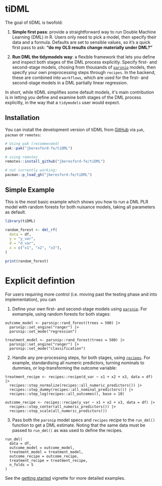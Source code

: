 <!-- badges: start -->
<!-- badges: end -->

# tiDML

The goal of tiDML is twofold:

1. **Simple first pass**: provide a straightforward way to run Double Machine Learning (DML) in R. Users only need to pick a model, then specify their data and a formula. Defaults are set to sensible values, so it’s a quick first pass to ask: **“do my OLS results change materially under DML?”**

2. **Run DML the tidymodels way**: a flexible framework that lets you define and inspect both stages of the DML process explicitly. Specify first- and second-stage models, chosing from thousands of <a href="https://www.tidymodels.org/find/parsnip/">`parsnip`</a> models, then specify your own preprocessing steps through `recipes`. In the backend, these are combined into `workflows`, which are used for the first- and second-stage models in a DML partially linear regression.

In short, while tiDML simplifies some default models, it's main contribution is in letting you define and examine both stages of the DML process explicitly, in the way that a `tidymodels` user would expect. 

## Installation

You can install the development version of tiDML from [GitHub](https://github.com/) via `pak`, `pacman` or `remotes`:

``` r 
# Using pak (recommended)
pak::pak("jberesford-fe/tiDML")

# using remotes
remotes::install_github("jberesford-fe/tiDML")

# not currently working:
pacman::p_load_gh("jberesford-fe/tiDML")

```

## Simple Example

This is the most basic example which shows you how to run a DML PLR model with random forests for both nuisance models, taking all parameters as default.

``` r
library(tiDML)

random_forest <- dml_rf(
  data = df,
  y = "y_var",
  d = "d_var",
  x = c("x1", "x2", "x3"),
)

print(random_forest)
```
# Explicit defintion

For users requiring more control (i.e. moving past the testing phase and into implementation), you can 

1. Define your own first- and second-stage models using [`parsnip`](https://parsnip.tidymodels.org/). For exmample, using random forests for both stages:

```{r parsnip_models, eval=FALSE}
outcome_model <- parsnip::rand_forest(trees = 500) |>
  parsnip::set_engine("ranger") |>
  parsnip::set_mode("regression")

treatment_model <- parsnip::rand_forest(trees = 500) |>
  parsnip::set_engine("ranger") |>
  parsnip::set_mode("classification")
```

2. Handle any pre-processing steps, for both stages, using [`recipes`](https://recipes.tidymodels.org/). For example, standardising all numeric predictors, turning nominals to dummies, or log-transforming the outcome variable:

```{r recipes, eval=FALSE}
treatment_recipe <- recipes::recipe(d_var ~ x1 + x2 + x3, data = df) |>
  recipes::step_normalize(recipes::all_numeric_predictors()) |>
  recipes::step_dummy(recipes::all_nominal_predictors()) |>
  recipes::step_log(recipes::all_outcomes(), base = 10)

outcome_recipe <- recipes::recipe(y_var ~ x1 + x2 + x3, data = df) |>
  recipes::step_center(all_numeric_predictors()) |>
  recipes::step_scale(all_numeric_predictors()) 
```


3. Pass both the `parsnip` model specs and `recipes` recipe to the `run_dml()` function to get a DML estimate. Noting that the same data must be passed to `run_dml()` as was used to define the recipes.  

```{r run_dml, eval=FALSE}
run_dml(
  data = df,
  outcome_model = outcome_model,
  treatment_model = treatment_model,
  outcome_recipe = outcome_recipe,
  treatment_recipe = treatment_recipe,
  n_folds = 5
)
```

See the [getting started](https://jberesford-fe.github.io/tiDML/articles/tiDML.html) vignette for more detailed examples.